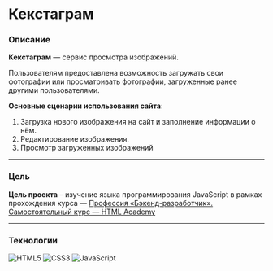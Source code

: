 # Кекстаграм

### Описание
**Кекстаграм** — сервис просмотра изображений.

Пользователям предоставлена возможность загружать свои фотографии или просматривать фотографии, загруженные ранее другими пользователями.

**Основные сценарии использования сайта**:

1. Загрузка нового изображения на сайт и заполнение информации о нём.
2. Редактирование изображения.
3. Просмотр загруженных изображений

---

### Цель
**Цель проекта** – изучение языка программирования JavaScript в рамках прохождения курса — [Профессия «Бэкенд-разработчик». Самостоятельный курс — HTML Academy](https://htmlacademy.ru/profession/backender-solo)

---

### Технологии
![HTML5](https://img.shields.io/badge/html5-%23E34F26.svg?style=for-the-badge&logo=html5&logoColor=white)
![CSS3](https://img.shields.io/badge/css3-%231572B6.svg?style=for-the-badge&logo=css3&logoColor=white)
![JavaScript](https://img.shields.io/badge/javascript-%23323330.svg?style=for-the-badge&logo=javascript&logoColor=%23F7DF1E)
